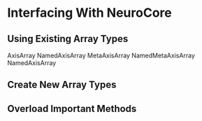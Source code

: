 # Interfacing With NeuroCore


## Using Existing Array Types

AxisArray
NamedAxisArray
MetaAxisArray
NamedMetaAxisArray
NamedAxisArray



## Create New Array Types

## Overload Important Methods
